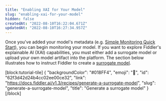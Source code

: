 ```yaml
---
title: "Enabling XAI for Your Model"
slug: "enabling-xai-for-your-model"
hidden: false
createdAt: "2022-08-10T16:22:04.671Z"
updatedAt: "2022-08-10T16:27:34.957Z"
---
```

Once you've added your model's metadata (e.g. [Simple Monitoring Quick Start](https://docs.fiddler.ai/docs/simple-monitoring-quick-start)), you can begin monitoring your model.  If you want to explore Fiddler's explainable AI (XAI) capabilities, you must either add a surrogate model or upload your own model artifact into the platform.  The section below illustrates how to instruct Fiddler to create a [surrogate model](https://docs.fiddler.ai/docs/surrogate-models).


[block:tutorial-tile]
{
  "backgroundColor": "#018FF4",
  "emoji": "🦉",
  "id": "62f3d42d24b4cc02ee00ce32",
  "link": "https://docs.fiddler.ai/v1.3/recipes/generate-a-surrogate-model",
  "slug": "generate-a-surrogate-model",
  "title": "Generate a surrogate model"
}
[/block]